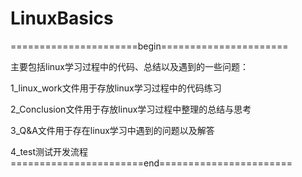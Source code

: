 # LinuxBasics
======================begin======================

主要包括linux学习过程中的代码、总结以及遇到的一些问题：

1_linux_work文件用于存放linux学习过程中的代码练习

2_Conclusion文件用于存放linux学习过程中整理的总结与思考

3_Q&A文件用于存在linux学习中遇到的问题以及解答

4_test测试开发流程
=======================end=======================
